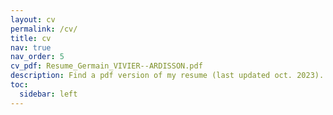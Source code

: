 ```yaml
---
layout: cv
permalink: /cv/
title: cv
nav: true
nav_order: 5
cv_pdf: Resume_Germain_VIVIER--ARDISSON.pdf
description: Find a pdf version of my resume (last updated oct. 2023).
toc:
  sidebar: left
---
```

